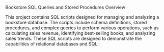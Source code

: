 Bookstore SQL Queries and Stored Procedures
Overview

This project contains SQL scripts designed for managing and analyzing a bookstore database. The scripts include schema definitions, stored procedures, and complex queries to perform various operations, such as calculating sales revenue, identifying best-selling books, and analyzing sales trends. These SQL scripts are designed to demonstrate the capabilities of relational databases and SQL.
